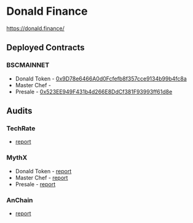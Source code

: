 # Donald Finance

https://donald.finance/

## Deployed Contracts

### BSCMAINNET

- Donald Token - [0x9D78e6466A0d0Fcfefb8f357cce9134b99b4fc8a](https://bscscan.com/address/0x9d78e6466a0d0fcfefb8f357cce9134b99b4fc8a)
- Master Chef - 
- Presale - [0x523EE949F431b4d266E8DdCf381F93993ff61d8e](https://bscscan.com/address/0x523ee949f431b4d266e8ddcf381f93993ff61d8e)

## Audits

### TechRate
- [report](https://github.com/TechRate/Smart-Contract-Audits/blob/main/Donald%20Finance.pdf)

### MythX
- Donald Token - [report](https://donald.finance/audits/c9f9200e34d5ed8afd77b62b.pdf)
- Master Chef - [report](https://donald.finance/audits/302b196c2f70b47fd9a7dbe8.pdf)
- Presale - [report](https://donald.finance/audits/b4942cf2647cdad83fbb9f63.pdf)

### AnChain
- [report](https://donald.finance/audits/62dbcdbbc5500d5a79f624cfe4f082d5.pdf)
